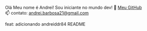 Olá Meu nome é Andrei!
Sou iniciante no mundo dev!
🔗 [Meu GitHub](https://github.com/andreiddr84)  
📫 contato: andrei.barbosa21@gmail.com



















feat: adicionando andreiddr84 README
